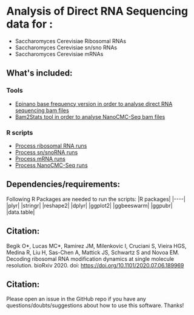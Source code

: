 # Analysis of Direct RNA Sequencing data for :
-  Saccharomyces Cerevisiae Ribosomal RNAs
-  Saccharomyces Cerevisiae sn/sno RNAs
-  Saccharomyces Cerevisiae mRNAs

## What's included:

### Tools 
-  [Epinano base frequency version in order to analyse direct RNA sequencing bam files](https://github.com/novoalab/yeast_RNA_Mod/tree/master/Analysis/Epinano)
-  [Bam2Stats tool in order to analyse NanoCMC-Seq bam files](https://github.com/novoalab/yeast_RNA_Mod/tree/master/Analysis/Epinano)

### R scripts
-  [Process ribosomal RNA runs](https://github.com/novoalab/yeast_RNA_Mod/tree/master/Analysis/Nanopolish)
-  [Process sn/snoRNA runs](https://github.com/novoalab/yeast_RNA_Mod/tree/master/Analysis/NanoCMCSeq)
-  [Process mRNA runs](https://github.com/novoalab/yeast_RNA_Mod/tree/master/Analysis/Mpileup)
-  [Process NanoCMC-Seq runs](https://github.com/novoalab/yeast_RNA_Mod/tree/master/Analysis/Mpileup)


## Dependencies/requirements: 
Following R Packages are needed to run the scripts: 
|R packages|
|----|
|plyr|
|stringr|
|reshape2|
|dplyr|
|ggplot2|
|ggbeeswarm|
|ggpubr|
|data.table|


## Citation:
Begik O*, Lucas MC*, Ramirez JM, Milenkovic I, Cruciani S, Vieira HGS, Medina R, Liu H, Sas-Chen A, Mattick JS, Schwartz S and Novoa EM. Decoding ribosomal RNA modification dynamics at single molecule resolution. bioRxiv 2020. doi: https://doi.org/10.1101/2020.07.06.189969


## Citation:
Please open an issue in the GitHub repo if you have any questions/doubts/suggestions about how to use this software. Thanks!
